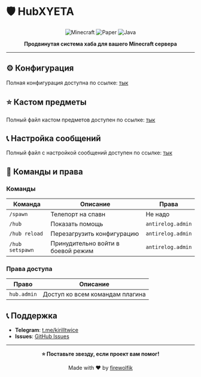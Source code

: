# 🛡️ HubXYETA

<div align="center">

![Minecraft](https://img.shields.io/badge/Minecraft-1.16.5-brightgreen)
![Paper](https://img.shields.io/badge/Paper-Compatible-blue)
![Java](https://img.shields.io/badge/Java-16+-red)

**Продвинутая система хаба для вашего Minecraft сервера**

</div>

---

## ⚙️ Конфигурация

Полная конфигурация доступна по ссылке: [тык](https://github.com/firewolfik/HubXYETA/blob/main/src/main/resources/config.yml)

## ⭐ Кастом предметы
Полный файл кастом предметов доступен по ссылке: [тык](https://github.com/firewolfik/HubXYETA/blob/main/src/main/resources/items.yml)

## 📞 Настройка сообщений
Полный файл с настройкой сообщений доступен по ссылке: [тык](https://github.com/firewolfik/HubXYETA/blob/main/src/main/resources/messages.yml)

## 🔧 Команды и права

### Команды

| Команда | Описание | Права |
|---------|----------|-------|
| `/spawn`| Телепорт на спавн | Не надо |
| `/hub` | Показать помощь | `antirelog.admin` |
| `/hub reload` | Перезагрузить конфигурацию | `antirelog.admin` |
| `/hub setspawn` | Принудительно войти в боевой режим | `antirelog.admin` |

### Права доступа

| Право       | Описание |
|-------------|----------|
| `hub.admin` | Доступ ко всем командам плагина |

## 📞 Поддержка

- **Telegram**: [t.me/kirilltwice](https://t.me/oooSwagParty)
- **Issues**: [GitHub Issues](https://github.com/firewolfik/HubXYETA/issues)

---

<div align="center">

**⭐ Поставьте звезду, если проект вам помог!**

Made with ❤️ by [firewolfik](https://github.com/firewolfik)

</div>
